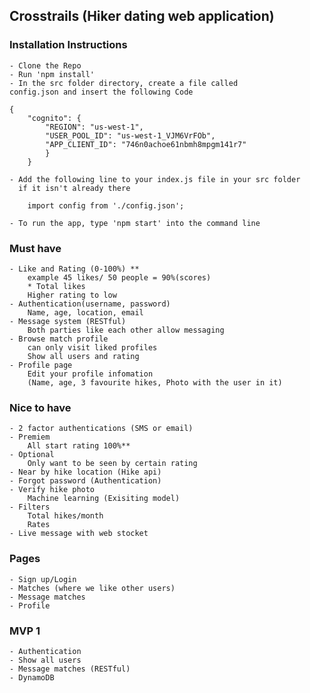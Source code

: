 ## Crosstrails (Hiker dating web application)

### Installation Instructions
    - Clone the Repo
    - Run 'npm install'
    - In the src folder directory, create a file called
    config.json and insert the following Code
```javascript=
{
    "cognito": {
        "REGION": "us-west-1",
        "USER_POOL_ID": "us-west-1_VJM6VrFOb",
        "APP_CLIENT_ID": "746n0achoe61nbmh8mpgm141r7"
        }
    }
```
    - Add the following line to your index.js file in your src folder
      if it isn't already there
    
    
```javascript=
    import config from './config.json';
```
    
    - To run the app, type 'npm start' into the command line



### Must have

    - Like and Rating (0-100%) **
        example 45 likes/ 50 people = 90%(scores)
        * Total likes
        Higher rating to low
    - Authentication(username, password)
        Name, age, location, email
    - Message system (RESTful)
        Both parties like each other allow messaging
    - Browse match profile
        can only visit liked profiles
        Show all users and rating
    - Profile page
        Edit your profile infomation
        (Name, age, 3 favourite hikes, Photo with the user in it)

### Nice to have

    - 2 factor authentications (SMS or email)
    - Premiem
        All start rating 100%**
    - Optional
        Only want to be seen by certain rating
    - Near by hike location (Hike api)
    - Forgot password (Authentication)
    - Verify hike photo
        Machine learning (Exisiting model)
    - Filters
        Total hikes/month
        Rates
    - Live message with web stocket

### Pages

    - Sign up/Login
    - Matches (where we like other users)
    - Message matches
    - Profile

### MVP 1

    - Authentication
    - Show all users
    - Message matches (RESTful)
    - DynamoDB

